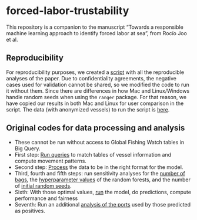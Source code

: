 
# forced-labor-trustability

This repository is a companion to the manuscript “Towards a responsible
machine learning approach to identify forced labor at sea”, from Rocío
Joo et al.

## Reproducibility

For reproducibility purposes, we created a
[script](https://github.com/GlobalFishingWatch/forced-labor-trustability/tree/main/scripts/model_repro_training_data.R)
with all the reproducible analyses of the paper. Due to confidentiality
agreements, the negative cases used for validation cannot be shared, so
we modified the code to run it without them. Since there are differences
in how Mac and Linux/Windows handle random seeds when using the `ranger`
package. For that reason, we have copied our results in both Mac and
Linux for user comparison in the script. The data (with anonymized
vessels) to run the script is
[here](https://github.com/GlobalFishingWatch/forced-labor-trustability/tree/main/data/training_repro.csv).

## Original codes for data processing and analysis

-   These cannot be run without access to Global Fishing Watch tables in
    Big Query.
-   First step: [Run
    queries](https://github.com/GlobalFishingWatch/forced-labor-trustability/blob/main/scripts/01_queries_premodel.r)
    to match tables of vessel information and compute movement patterns.
-   Second step:
    [Process](https://github.com/GlobalFishingWatch/forced-labor-trustability/blob/main/scripts/02_format_data.r)
    the data to be in the right format for the model.
-   Third, fourth and fifth steps: run sensitivity analyses for the
    [number of
    bags](https://github.com/GlobalFishingWatch/forced-labor-trustability/blob/main/scripts/03_sensitivity_bags.r),
    the [hyperparameter
    values](https://github.com/GlobalFishingWatch/forced-labor-trustability/blob/main/scripts/04_sensitivity_hyper.r)
    of the random forests, and the number of [initial random
    seeds](https://github.com/GlobalFishingWatch/forced-labor-trustability/blob/main/scripts/05_sensitivity_seeds.r).
-   Sixth: With those optimal values,
    [run](https://github.com/GlobalFishingWatch/forced-labor-trustability/blob/main/scripts/06_model_run_non_repro.r)
    the model, do predictions, compute performance and fairness
-   Seventh: Run an additional [analysis of the
    ports](https://github.com/GlobalFishingWatch/forced-labor-trustability/blob/original/scripts/07_port_analysis.r)
    used by those predicted as positives.
